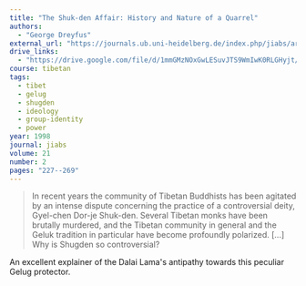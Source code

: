 ```yaml
---
title: "The Shuk-den Affair: History and Nature of a Quarrel"
authors:
  - "George Dreyfus"
external_url: "https://journals.ub.uni-heidelberg.de/index.php/jiabs/article/view/8876/2783/8684"
drive_links:
  - "https://drive.google.com/file/d/1mmGMzNOxGwLESuvJTS9WmIwK0RLGHyjt/view?usp=drivesdk"
course: tibetan
tags:
  - tibet
  - gelug
  - shugden
  - ideology
  - group-identity
  - power
year: 1998
journal: jiabs
volume: 21
number: 2
pages: "227--269"
---
```


> In  recent  years  the  community  of  Tibetan  Buddhists  has  been  agitated  by  an  intense  dispute  concerning  the  practice  of  a  controversial  deity,  Gyel-chen  Dor-je  Shuk-den. Several  Tibetan  monks  have  been  brutally  murdered,  and  the  Tibetan  community  in  general  and  the  Geluk  tradition  in  particular  have  become  profoundly  polarized. [...] Why  is  Shugden  so controversial? 

An excellent explainer of the Dalai Lama's antipathy towards this peculiar Gelug protector.

